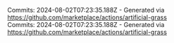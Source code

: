 Commits: 2024-08-02T07:23:35.188Z - Generated via https://github.com/marketplace/actions/artificial-grass
<br>
Commits: 2024-08-02T07:23:35.188Z - Generated via https://github.com/marketplace/actions/artificial-grass
<br>
